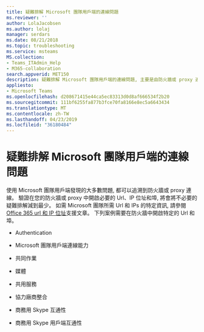 ```yaml
---
title: 疑難排解 Microsoft 團隊用戶端的連線問題
ms.reviewer: ''
author: LolaJacobsen
ms.author: lolaj
manager: serdars
ms.date: 08/21/2018
ms.topic: troubleshooting
ms.service: msteams
MS.collection:
- Teams_ITAdmin_Help
- M365-collaboration
search.appverid: MET150
description: 疑難排解 Microsoft 團隊用戶端的連線問題, 主要是由防火牆或 proxy 連線所致, 並瞭解如何修正。
appliesto:
- Microsoft Teams
ms.openlocfilehash: d208671415e44ca5ec83313d0d8af666534f2b20
ms.sourcegitcommit: 111bf6255fa877b3fce70fa8166e8ec5a6643434
ms.translationtype: MT
ms.contentlocale: zh-TW
ms.lasthandoff: 04/23/2019
ms.locfileid: "36180484"
---
```

<a name="troubleshoot-connectivity-issues-with-the-microsoft-teams-client"></a>疑難排解 Microsoft 團隊用戶端的連線問題
==============================================================

使用 Microsoft 團隊用戶端發現的大多數問題, 都可以追溯到防火牆或 proxy 連線。 驗證在您的防火牆或 proxy 中開啟必要的 Url、IP 位址和埠, 將會將不必要的疑難排解減到最少。 如需 Microsoft 團隊所需 Url 和 IPs 的特定資訊, 請參閱[Office 365 url 和 IP 位址](https://support.office.com/article/Office-365-URLs-and-IP-address-ranges-8548a211-3fe7-47cb-abb1-355ea5aa88a2)支援文章。 下列案例需要在防火牆中開啟特定的 Url 和埠。

-   Authentication

-   Microsoft 團隊用戶端連線能力

-   共同作業

-   媒體

-   共用服務

-   協力廠商整合

-   商務用 Skype 互通性

-   商務用 Skype 用戶端互通性
